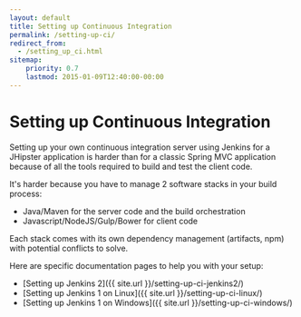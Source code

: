 ```yaml
---
layout: default
title: Setting up Continuous Integration
permalink: /setting-up-ci/
redirect_from:
  - /setting_up_ci.html
sitemap:
    priority: 0.7
    lastmod: 2015-01-09T12:40:00-00:00
---
```


# <i class="fa fa-stethoscope"></i> Setting up Continuous Integration

Setting up your own continuous integration server using Jenkins for a JHipster application is harder than for a classic Spring MVC application because of all the tools required to build and test the client code.

It's harder because you have to manage 2 software stacks in your build process:

- Java/Maven for the server code and the build orchestration
- Javascript/NodeJS/Gulp/Bower for client code

Each stack comes with its own dependency management (artifacts, npm) with potential conflicts to solve.

Here are specific documentation pages to help you with your setup:

- [Setting up Jenkins 2]({{ site.url }}/setting-up-ci-jenkins2/)
- [Setting up Jenkins 1 on Linux]({{ site.url }}/setting-up-ci-linux/)
- [Setting up Jenkins 1 on Windows]({{ site.url }}/setting-up-ci-windows/)
